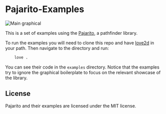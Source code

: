 # Pajarito-Examples

![Main graphical](/rcs/sample.gif)

This is a set of examples using the [Pajarito](https://github.com/calaverd/PajaritoPathfinder), a pathfinder library.

To run the examples you will need to clone this repo and have [love2d](https://love2d.org/) in your path. Then navigate to the directory and run:

```bash
    love .
```
You can see their code in the `examples` directory. Notice that the examples try to ignore the graphical boilerplate to focus on the relevant showcase of the library.

## License

Pajarito and their examples are licensed under the MIT license.
